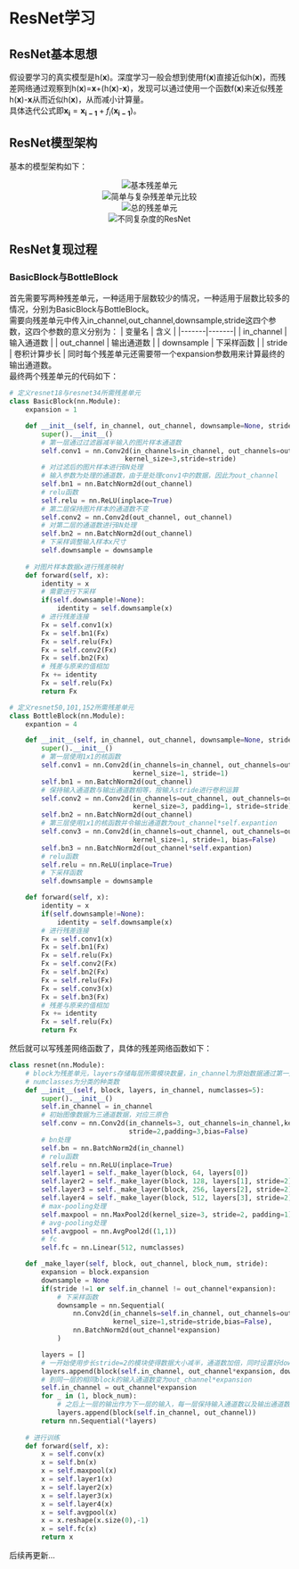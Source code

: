 # ResNet学习

## ResNet基本思想

假设要学习的真实模型是h(**x**)。深度学习一般会想到使用f(**x**)直接近似h(**x**)，而残差网络通过观察到h(**x**)=**x**+(h(**x**)-**x**)，发现可以通过使用一个函数f(**x**)来近似残差h(**x**)-**x**从而近似h(**x**)，从而减小计算量。<br>
具体迭代公式即$\mathbf{x_i} = \mathbf{x_{i-1}} + f_i(\mathbf{x_{i-1}})$。

## ResNet模型架构

基本的模型架构如下：
<div align="center">
    <img src="../.vuepress/public/images/resnet1.png" title="基本残差单元" />    
</div>

<div align="center">
    <img src="../.vuepress/public/images/resnet2.png" title="简单与复杂残差单元比较" />    
</div>

<div align="center">
    <img src="../.vuepress/public/images/resnet3.png" title="总的残差单元" />    
</div>

<div align="center">
    <img src="../.vuepress/public/images/resnet4.png" title="不同复杂度的ResNet" />    
</div>

## ResNet复现过程

### BasicBlock与BottleBlock

首先需要写两种残差单元，一种适用于层数较少的情况，一种适用于层数比较多的情况，分别为BasicBlock与BottleBlock。<br>
需要向残差单元中传入in_channel,out_channel,downsample,stride这四个参数，这四个参数的意义分别为：
| 变量名 | 含义 |
|-------|-------|
| in_channel | 输入通道数 |
| out_channel | 输出通道数 |
| downsample | 下采样函数 |
| stride | 卷积计算步长 |
同时每个残差单元还需要带一个expansion参数用来计算最终的输出通道数。<br>
最终两个残差单元的代码如下：

```python
# 定义resnet18与resnet34所需残差单元
class BasicBlock(nn.Module):
    expansion = 1

    def __init__(self, in_channel, out_channel, downsample=None, stride=1):
        super().__init__()
        # 第一层通过过滤器减半输入的图片样本通道数
        self.conv1 = nn.Conv2d(in_channels=in_channel, out_channels=out_channel,
                             kernel_size=3,stride=stride)
        # 对过滤后的图片样本进行BN处理
        # 输入参数为处理的通道数，由于是处理conv1中的数据，因此为out_channel
        self.bn1 = nn.BatchNorm2d(out_channel)
        # relu函数
        self.relu = nn.ReLU(inplace=True)
        # 第二层保持图片样本的通道数不变
        self.conv2 = nn.Conv2d(out_channel, out_channel)
        # 对第二层的通道数进行BN处理
        self.bn2 = nn.BatchNorm2d(out_channel)
        # 下采样调整输入样本x尺寸
        self.downsample = downsample
    
    # 对图片样本数据x进行残差映射
    def forward(self, x):
        identity = x
        # 需要进行下采样
        if(self.downsample!=None):
            identity = self.downsample(x)
        # 进行残差连接
        Fx = self.conv1(x)
        Fx = self.bn1(Fx)
        Fx = self.relu(Fx)
        Fx = self.conv2(Fx)
        Fx = self.bn2(Fx)
        # 残差与原来的值相加
        Fx += identity
        Fx = self.relu(Fx)
        return Fx

# 定义resnet50,101,152所需残差单元
class BottleBlock(nn.Module):
    expantion = 4

    def __init__(self, in_channel, out_channel, downsample=None, stride=1):
        super().__init__()
        # 第一层使用1x1的核函数
        self.conv1 = nn.Conv2d(in_channels=in_channel, out_channels=out_channel,
                               kernel_size=1, stride=1)
        self.bn1 = nn.BatchNorm2d(out_channel)
        # 保持输入通道数与输出通道数相等，按输入stride进行卷积运算
        self.conv2 = nn.Conv2d(in_channels=out_channel, out_channels=out_channel,
                               kernel_size=3, padding=1, stride=stride)
        self.bn2 = nn.BatchNorm2d(out_channel)
        # 第三层使用1x1的核函数并令输出通道数为out_channel*self.expantion
        self.conv3 = nn.Conv2d(in_channels=out_channel, out_channels=out_channel*self.expantion,
                               kernel_size=1, stride=1, bias=False)
        self.bn3 = nn.BatchNorm2d(out_channel*self.expantion)
        # relu函数
        self.relu = nn.ReLU(inplace=True)
        # 下采样函数
        self.downsample = downsample

    def forward(self, x):
        identity = x
        if(self.downsample!=None):
            identity = self.downsample(x)
        # 进行残差连接
        Fx = self.conv1(x)
        Fx = self.bn1(Fx)
        Fx = self.relu(Fx)
        Fx = self.conv2(Fx)
        Fx = self.bn2(Fx)
        Fx = self.relu(Fx)
        Fx = self.conv3(x)
        Fx = self.bn3(Fx)
        # 残差与原来的值相加
        Fx += identity
        Fx = self.relu(Fx)
        return Fx
```

然后就可以写残差网络函数了，具体的残差网络函数如下：

```python
class resnet(nn.Module):
    # block为残差单元，layers存储每层所需模块数量，in_channel为原始数据通过第一层，即7x7内核那一层后的通道数
    # numclasses为分类的种类数
    def __init__(self, block, layers, in_channel, numclasses=5):
        super().__init__()
        self.in_channel = in_channel
        # 初始图像数据为三通道数据，对应三原色
        self.conv = nn.Conv2d(in_channels=3, out_channels=in_channel,kernel_size=7,
                              stride=2,padding=3,bias=False)
        # bn处理
        self.bn = nn.BatchNorm2d(in_channel)
        # relu函数
        self.relu = nn.ReLU(inplace=True)
        self.layer1 = self._make_layer(block, 64, layers[0])
        self.layer2 = self._make_layer(block, 128, layers[1], stride=2)
        self.layer3 = self._make_layer(block, 256, layers[2], stride=2)
        self.layer4 = self._make_layer(block, 512, layers[3], stride=2)
        # max-pooling处理
        self.maxpool = nn.MaxPool2d(kernel_size=3, stride=2, padding=1)
        # avg-pooling处理
        self.avgpool = nn.AvgPool2d((1,1))
        # fc
        self.fc = nn.Linear(512, numclasses)

    def _make_layer(self, block, out_channel, block_num, stride):
        expansion = block.expansion
        downsample = None
        if(stride !=1 or self.in_channel != out_channel*expansion):
            # 下采样函数
            downsample = nn.Sequential(
                nn.Conv2d(in_channels=self.in_channel, out_channels=out_channel*expansion,
                          kernel_size=1,stride=stride,bias=False),
                nn.BatchNorm2d(out_channel*expansion)
            )

        layers = []
        # 一开始使用步长stride=2的模块使得数据大小减半，通道数加倍，同时设置好downsample函数
        layers.append(block(self.in_channel, out_channel*expansion, downsample, stride))
        # 到同一层的相同block的输入通道数变为out_channel*expansion
        self.in_channel = out_channel*expansion
        for _ in (1, block_num):
            # 之后上一层的输出作为下一层的输入，每一层保持输入通道数以及输出通道数不变
            layers.append(block(self.in_channel, out_channel))
        return nn.Sequential(*layers)
    
    # 进行训练
    def forward(self, x):
        x = self.conv(x)
        x = self.bn(x)
        x = self.maxpool(x)
        x = self.layer1(x)
        x = self.layer2(x)
        x = self.layer3(x)
        x = self.layer4(x)
        x = self.avgpool(x)
        x = x.reshape(x.size(0),-1)
        x = self.fc(x)
        return x
```
后续再更新...
